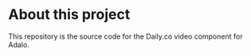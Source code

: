 # About this project
This repository is the source code for the Daily.co video component for Adalo. 
